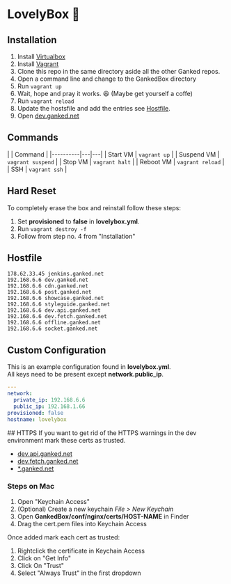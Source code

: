 # LovelyBox 🐧

## Installation

1. Install [Virtualbox](http://virtualbox.org)
2. Install [Vagrant](http://www.vagrantup.com/downloads)
2. Clone this repo in the same directory aside all the other Ganked repos.
3. Open a command line and change to the GankedBox directory
4. Run `vagrant up`
5. Wait, hope and pray it works. 😆 (Maybe get yourself a coffe)
7. Run `vagrant reload`
6. Update the hostsfile and add the entries see [Hostfile](#hostfile).
7. Open [dev.ganked.net](http://dev.ganked.net)

## Commands

|  | Command  |
|----------|---|---|
| Start VM | ```vagrant up``` |
| Suspend VM | ```vagrant suspend```  |
| Stop VM | ```vagrant halt```  |
| Reboot VM | ```vagrant reload``` |
| SSH | ```vagrant ssh``` |

## Hard Reset
To completely erase the box and reinstall follow these steps:

1. Set **provisioned** to **false** in **lovelybox.yml**.
2. Run `vagrant destroy -f`
3. Follow from step no. 4 from "Installation"


## Hostfile
```
178.62.33.45 jenkins.ganked.net
192.168.6.6 dev.ganked.net
192.168.6.6 cdn.ganked.net
192.168.6.6 post.ganked.net
192.168.6.6 showcase.ganked.net
192.168.6.6 styleguide.ganked.net
192.168.6.6 dev.api.ganked.net
192.168.6.6 dev.fetch.ganked.net
192.168.6.6 offline.ganked.net
192.168.6.6 socket.ganked.net
```

## Custom Configuration
This is an example configuration found in **lovelybox.yml**.    
All keys need to be present except **network.public_ip**.

```yaml
---
network:
  private_ip: 192.168.6.6
  public_ip: 192.168.1.66
provisioned: false
hostname: lovelybox
```

## HTTPS
If you want to get rid of the HTTPS warnings in the dev environment mark these certs as trusted.

- [dev.api.ganked.net](conf/nginx/certs/dev.api.ganked.net/cert.pem)
- [dev.fetch.ganked.net](conf/nginx/certs/dev.fetch.ganked.net/cert.pem)
- [*.ganked.net](conf/nginx/certs/ganked.net/cert.pem)

### Steps on Mac
1. Open "Keychain Access"
2. (Optional) Create a new keychain *File > New Keychain*
3. Open **GankedBox/conf/nginx/certs/HOST-NAME** in Finder
4. Drag the cert.pem files into Keychain Access

Once added mark each cert as trusted:

1. Rightclick the certificate in Keychain Access
2. Click on "Get Info"
3. Click On "Trust"
4. Select "Always Trust" in the first dropdown
